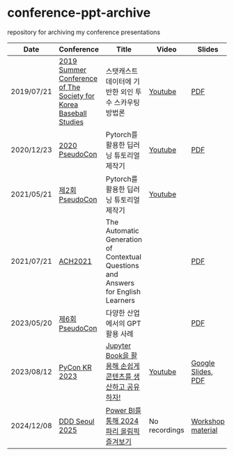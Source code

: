 # conference-ppt-archive
repository for archiving my conference presentations

| Date       | Conference                                                   | Title                                                | Video                                   | Slides                               |
| ---------- | ------------------------------------------------------------ | ---------------------------------------------------- | --------------------------------------- | ------------------------------------ |
| 2019/07/21 | [2019 Summer Conference of The Society for Korea Baseball Studies](2019-SKBS-summer/about.png) | 스탯캐스트 데이터에 기반한 외인 투수 스카우팅 방법론 | [Youtube](https://youtu.be/B50xiVJ8HlU) | [PDF](2019-SKBS-summer/slides.pdf)   |
| 2020/12/23 | [2020 PseudoCon](2020-PseudoCon-1st/about.gif)               | Pytorch를 활용한 딥러닝 튜토리얼 제작기              | [Youtube](https://youtu.be/Agv65GUod-0) | [PDF](2020-PseudoCon-1st/slides.pdf) |
| 2021/05/21  | [제2회 PseudoCon](2021-PseudoCon-2nd/about.png)              | Pytorch를 활용한 딥러닝 튜토리얼 제작기              | [Youtube](https://youtu.be/fgp3YYIRak0?si=aGNhp35zve0zVsLK)                                        |                                      |
| 2021/07/21  | [ACH2021](https://hcommons.org/deposits/item/hc:40637/)              | The Automatic Generation of Contextual Questions and Answers for English Learners              |                                         | [PDF](https://hcommons.org/deposits/download/hc:40638/CONTENT/ach2021.pdf/) |
| 2023/05/20  | [제6회 PseudoCon](https://devocean.sk.com/events/view.do?id=164)              | 다양한 산업에서의 GPT 활용 사례              |                          | [PDF](2023-PseudoCon-6th/%EC%95%88%EC%84%B1%EC%A7%84_%EB%8B%A4%EC%96%91%ED%95%9C%20%EC%82%B0%EC%97%85%EC%97%90%EC%84%9C%EC%9D%98%20GPT%20%ED%99%9C%EC%9A%A9%20%EC%82%AC%EB%A1%80.pdf)                              |
| 2023/08/12  | [PyCon KR 2023](https://2023.pycon.kr/) | [Jupyter Book을 활용해 손쉽게 콘텐츠를 생산하고 공유하자!](https://2023.pycon.kr/session/13)              | [Youtube](https://youtu.be/VXPZ0omr5UE?si=X4PCWUgFTW2BLxEC)  | [Google Slides](https://docs.google.com/presentation/d/1m0oni0cNDULvL8Kixt38gmbN5YHxSdOYVV66xcZlPH0/edit?usp=sharing), [PDF](2023-PyCon-KR/Copy%20of%205_%EC%95%88%EC%84%B1%EC%A7%84_Jupyter%20Book%EC%9D%84%20%ED%99%9C%EC%9A%A9%ED%95%B4%20%EC%86%90%EC%89%BD%EA%B2%8C%20%EC%BD%98%ED%85%90%EC%B8%A0%EB%A5%BC%20%EC%83%9D%EC%82%B0%ED%95%98%EA%B3%A0%20%EA%B3%B5%EC%9C%A0%ED%95%98%EC%9E%90!.pdf)                                     |
| 2024/12/08  | [DDD Seoul 2025](https://dddseoul.kr/)              | [Power BI를 통해 2024 파리 올림픽 즐겨보기](https://dddseoul.kr/speakers/sungjinahn)           |No recordings                          | [Workshop material](https://sdstony.github.io/dddseoul-2024-powerbi-olympic-workshop/README.html)                              |


